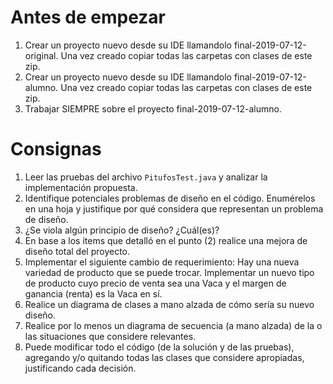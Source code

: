 Antes de empezar
================
 
1. Crear un proyecto nuevo desde su IDE llamandolo final-2019-07-12-original. Una vez creado copiar todas las carpetas con clases de este zip.
2. Crear un proyecto nuevo desde su IDE llamandolo final-2019-07-12-alumno. Una vez creado copiar todas las carpetas con clases de este zip.
3. Trabajar SIEMPRE sobre el proyecto final-2019-07-12-alumno.

Consignas
=========

1. Leer las pruebas del archivo `PitufosTest.java` y analizar la implementación propuesta.
2. Identifique potenciales problemas de diseño en el código. Enumérelos en una hoja y justifique por qué considera que representan un problema de diseño.
3. ¿Se viola algún principio de diseño? ¿Cuál(es)?
4. En base a los items que detalló en el punto (2) realice una mejora de diseño total del proyecto.
5. Implementar el siguiente cambio de requerimiento: Hay una nueva variedad de producto que se puede trocar. 
Implementar un nuevo tipo de producto cuyo precio de venta sea una Vaca y el margen de ganancia (renta) 
es la Vaca en sí.
5. Realice un diagrama de clases a mano alzada de cómo sería su nuevo diseño.
6. Realice por lo menos un diagrama de secuencia (a mano alzada) de la o las situaciones que considere relevantes.
7. Puede modificar todo el código (de la solución y de las pruebas), agregando y/o quitando todas las clases que considere 
apropiadas, justificando cada decisión.
